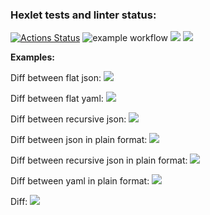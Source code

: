 ### Hexlet tests and linter status:
[![Actions Status](https://github.com/silentlyexisting/java-project-lvl2/workflows/hexlet-check/badge.svg)](https://github.com/silentlyexisting/java-project-lvl2/actions)
![example workflow](https://github.com/silentlyexisting/java-project-lvl2/actions/workflows/github-actions-demo.yml/badge.svg)
<a href="https://codeclimate.com/github/silentlyexisting/java-project-lvl2/maintainability"><img src="https://api.codeclimate.com/v1/badges/41e4315c3d15edbd5f29/maintainability" /></a>
<a href="https://codeclimate.com/github/silentlyexisting/java-project-lvl2/test_coverage"><img src="https://api.codeclimate.com/v1/badges/41e4315c3d15edbd5f29/test_coverage" /></a>

<b>Examples:</b>

Diff between flat json:
<a href="https://asciinema.org/a/zXQGpzCM1wBZssUogXVSGO2MY" target="_blank"><img src="https://asciinema.org/a/zXQGpzCM1wBZssUogXVSGO2MY.svg" /></a>

Diff between flat yaml:
<a href="https://asciinema.org/a/ZdpdV5mKzOUzZAnYyBju015j1" target="_blank"><img src="https://asciinema.org/a/ZdpdV5mKzOUzZAnYyBju015j1.svg" /></a>

Diff between recursive json:
<a href="https://asciinema.org/a/oYIUx6sUDJJXD5RevwQHw7ptf" target="_blank"><img src="https://asciinema.org/a/oYIUx6sUDJJXD5RevwQHw7ptf.svg" /></a>

Diff between json in plain format:
<a href="https://asciinema.org/a/HweO95qVEZeWMuyv31PnnMeXk" target="_blank"><img src="https://asciinema.org/a/HweO95qVEZeWMuyv31PnnMeXk.svg" /></a>

Diff between recursive json in plain format:
<a href="https://asciinema.org/a/UGE2YhJtI1IHWLR5pdvrOH56j" target="_blank"><img src="https://asciinema.org/a/UGE2YhJtI1IHWLR5pdvrOH56j.svg" /></a>

Diff between yaml in plain format:
<a href="https://asciinema.org/a/zEghj2x9K5ZYBctDdP2gLGF0M" target="_blank"><img src="https://asciinema.org/a/zEghj2x9K5ZYBctDdP2gLGF0M.svg" /></a>

Diff: 
<a href="https://asciinema.org/a/qxnvr5yl23DZRqOtPWMLr1lQt" target="_blank"><img src="https://asciinema.org/a/qxnvr5yl23DZRqOtPWMLr1lQt.svg" /></a>
